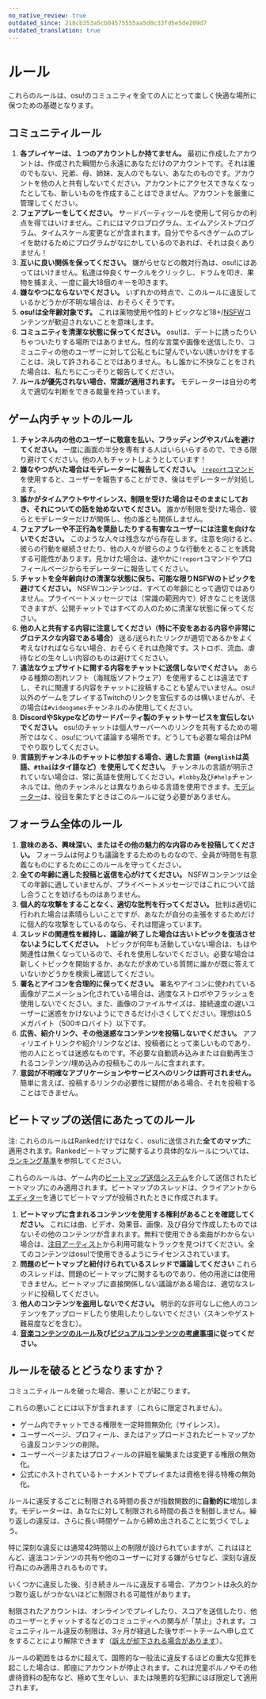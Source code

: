 ```yaml
---
no_native_review: true
outdated_since: 218cb353a5cb04575555aa5d0c33fd5e5de209d7
outdated_translation: true
---
```


# ルール

これらのルールは、osu!のコミュニティを全ての人にとって楽しく快適な場所に保つための基礎となります。

## コミュニティルール

1. **各プレイヤーは、１つのアカウントしか持てません。** 最初に作成したアカウントは、作成された瞬間から永遠にあなただけのアカウントです。それは誰のでもない、兄弟、母、姉妹、友人のでもない、あなたのものです。アカウントを他の人と共有しないでください。アカウントにアクセスできなくなったとしても、新しいものを作成することはできません。アカウントを厳重に管理してください。
2. **フェアプレーをしてください。** サードパーティツールを使用して何らかの利点を得てはいけません。これにはマクロプログラム、エイムアシストプログラム、タイムスケール変更などが含まれます。自分でやるべきゲームのプレイを助けるためにプログラムがなにかしているのであれば、それは良くありません！
3. **互いに良い関係を保ってください。** 嫌がらせなどの敵対行為は、osu!にはあってはいけません。私達は仲良くサークルをクリックし、ドラムを叩き、果物を捕まえ、一度に最大18個のキーを叩きます。
4. **嫌なやつにならないでください。** いずれかの時点で、このルールに違反しているかどうかが不明な場合は、おそらくそうです。
5. **osu!は全年齢対象です。** これは薬物使用や性的トピックなど18+/[NSFW](https://ja.wikipedia.org/wiki/NSFW)コンテンツが歓迎されないことを意味します。
6. **コミュニティを清潔な状態に保ってください。** osu!は、デートに誘ったりいちゃついたりする場所ではありません。性的な言葉や画像を送信したり、コミュニティの他のユーザーに対して公私ともに望んでいない誘いかけをすることは、決して許されることではありません。もし誰かに不快なことをされた場合は、私たちにこっそりと報告してください。
7. **ルールが優先されない場合、常識が適用されます。** モデレーターは自分の考えで適切な判断をできる裁量を持っています。

## ゲーム内チャットのルール

1. **チャンネル内の他のユーザーに敬意を払い、フラッディングやスパムを避けてください。** 一度に画面の半分を専有する人はいらいらするので、できる限り避けてください。他の人もチャットしようとしています！
2. **嫌なやつがいた場合はモデレーターに報告してください。** [`!report`コマンド](/wiki/Reporting_bad_behaviour)を使用すると、ユーザーを報告することができ、後はモデレーターが対処します。
3. **誰かがタイムアウトやサイレンス、制限を受けた場合はそのままにしておき、それについての話を始めないでください。** 誰かが制限を受けた場合、彼らとモデレーターだけが関係し、他の誰とも関係しません。
4. **フェアプレーや不正行為を奨励したりする有害なユーザーには注意を向けないでください。** このような人々は残念ながら存在します。注意を向けると、彼らの行動を継続させたり、他の人々が彼らのような行動をとることを誘発する可能性があります。見かけた場合は、速やかに`!report`コマンドやプロフィールページからモデレーターに報告してください。
5. **チャットを全年齢向けの清潔な状態に保ち、可能な限りNSFWのトピックを避けてください。** NSFWコンテンツは、すべての年齢にとって適切ではありません。プライベートメッセージでは（常識の範囲内で）好きなことを送信できますが、公開チャットではすべての人のために清潔な状態に保ってください。
6. **他の人と共有する内容に注意してください（特に不安をあおる内容や非常にグロテスクな内容である場合）** 送る/送られたリンクが適切であるかをよく考えなければならない場合、おそらくそれは危険です。ストロボ、流血、虐待などの生々しい内容のものは避けてください。
7. **違法なウェブサイトに関する内容をチャットに送信しないでください。** あらゆる種類の割れソフト（海賊版ソフトウェア）を使用することは違法ですし、それに関連する内容をチャットに投稿することも望んでいません。osu!以外のゲームをプレイするTwitchのリンクを宣伝するのは構いませんが、その場合は`#videogames`チャンネルのみ使用してください。
8. **DiscordやSkypeなどのサードパーティ製のチャットサービスを宣伝しないでください。** osu!のチャットは個人サーバーへのリンクを共有するための場所ではなく、osu!について議論する場所です。どうしても必要な場合はPMでやり取りしてください。
9. **言語別チャンネルのチャットに参加する場合、適した言語（`#english`は英語、`#thai`はタイ語など）を使用してください。** チャンネルの言語が明示されていない場合は、常に英語を使用してください。`#lobby`及び`#help`チャンネルでは、他のチャンネルとは異なりあらゆる言語を使用できます。[モデレーター](/wiki/People/Global_Moderation_Team)は、役目を果たすときはこのルールに従う必要がありません。

## フォーラム全体のルール

1. **意味のある、興味深い、またはその他の魅力的な内容のみを投稿してください。** フォーラムは何よりも議論をするためのものなので、全員が時間を有意義なものにするためにこのルールを守ってください。
2. **全ての年齢に適した投稿と返信を心がけてください。** NSFWコンテンツは全ての年齢に適していませんが、プライベートメッセージではこれについて話し合うことを妨げるものはありません。
3. **個人的な攻撃をすることなく、適切な批判を行ってください。** 批判は適切に行われた場合は素晴らしいことですが、あなたが自分の主張をするためだけに個人的な攻撃をしているのなら、それは間違っています。
4. **スレッドの関連性を維持し、議論が終了した場合は古いトピックを復活させないようにしてください。** トピックが何年も活動していない場合は、もはや関連性は無くなっているので、それを使用しないでください。必要な場合は新しくトピックを開始するか、あなたが求めている質問に誰かが既に答えていないかどうかを検索し確認してください。
5. **署名とアイコンを合理的に保ってください。** 署名やアイコンに使われている画像がアニメーション化されている場合は、過度なストロボやフラッシュを使用しないでください。また、画像のファイルサイズは、接続速度の遅いユーザーに迷惑をかけないようにできるだけ小さくしてください。理想は0.5メガバイト（500キロバイト）以下です。
6. **広告、紹介リンク、その他迷惑なコンテンツを投稿しないでください。** アフィリエイトリンクや紹介リンクなどは、投稿者にとって楽しいものであり、他の人にとっては迷惑なものです。不必要な自動読み込みまたは自動再生されるコンテンツ/埋め込みの投稿もこのルールに含まれます。
7. **意図が不明確なアプリケーションやサービスへのリンクは許可されません。** 簡単に言えば、投稿するリンクの必要性に疑問がある場合、それを投稿することはできません。

## ビートマップの送信にあたってのルール

注: これらのルールはRankedだけではなく、osu!に送信された**全てのマップ**に適用されます。Rankedビートマップに関するより具体的なルールについては、[ランキング基準](/wiki/Ranking_criteria)を参照してください。

これらのルールは、ゲーム内の[ビートマップ送信システム](/wiki/Beatmapping/Beatmap_submission)を介して送信されたビートマップにのみ適用されます。ビートマップのスレッドは、クライアントから[エディター](/wiki/Client/Beatmap_editor)を通じてビートマップが投稿されたときに作成されます。

1. **ビートマップに含まれるコンテンツを使用する権利があることを確認してください。** これには曲、ビデオ、効果音、画像、及び自分で作成したものではないその他のコンテンツが含まれます。無料で使用できる楽曲がわからない場合は、[注目アーティスト](https://osu.ppy.sh/beatmaps/artists)から利用可能なトラックを見つけてください。全てのコンテンツはosu!で使用できるようにライセンスされています。
2. **問題のビートマップと紐付けられているスレッドで議論してください** これらのスレッドは、問題のビートマップに関するものであり、他の用途には使用できません。ビートマップに直接関係しない議論がある場合は、適切なスレッドに投稿してください。
3. **他人のコンテンツを盗用しないでください。** 明示的な許可なしに他人のコンテンツをアップロードしたり使用したりしないでください（スキンやゲスト難易度などを含む）。
4. **[音楽コンテンツのルール](Song_Content_Rules)及び[ビジュアルコンテンツの考慮事項](Visual_Content_Considerations)に従ってください。**

## ルールを破るとどうなりますか？

コミュニティルールを破った場合、悪いことが起こります。

これらの悪いことには以下が含まれます（これらに限定されません）。

- ゲーム内でチャットできる権限を一定時間無効化（サイレンス）。
- ユーザーページ、プロフィール、またはアップロードされたビートマップから違反コンテンツの削除。
- ユーザーページまたはプロフィールの詳細を編集または変更する権限の無効化。
- 公式にホストされているトーナメントでプレイまたは資格を得る特権の無効化。

ルールに違反するごとに制限される時間の長さが指数関数的に**自動的に**増加します。モデレーターは、あなたに対して制限される時間の長さを制御しません。繰り返しの違反は、さらに長い時間ゲームから締め出されることに気づくでしょう。

特に深刻な違反には通常42時間以上の制限が設けられていますが、これはほとんど、違法コンテンツの共有や他のユーザーに対する嫌がらせなど、深刻な違反行為にのみ適用されるものです。

いくつかに違反した後、引き続きルールに違反する場合、アカウントは永久的かつ取り返しがつかないほどに制限される可能性があります。

制限されたアカウントは、オンラインでプレイしたり、スコアを送信したり、他のユーザーとチャットするなどのコミュニティへの関与が「禁止」されます。コミュニティルール違反の制限は、3ヶ月が経過した後サポートチームへ申し立てをすることにより解除できます（[訴えが却下される場合があります](/wiki/Help_centre/Account_restrictions#common-restriction-reasons-and-cooldowns-reasons)）。

ルールの範囲をはるかに超えて、国際的な一般法に違反するほどの重大な犯罪を起こした場合は、即座にアカウントが停止されます。これは児童ポルノやその他虐待資料の配布など、極めて生々しい、または険悪的な犯罪にほぼ限定して適用されます。

